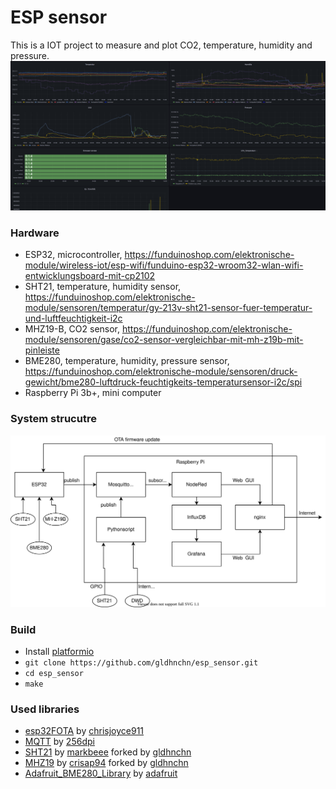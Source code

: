 # ESP sensor
This is a IOT project to measure and plot CO2, temperature, humidity and pressure.
![screenshot grafana](https://github.com/gldhnchn/esp_sensor/blob/main/doc/screenshot_grafana.png)
### Hardware
* ESP32, microcontroller, https://funduinoshop.com/elektronische-module/wireless-iot/esp-wifi/funduino-esp32-wroom32-wlan-wifi-entwicklungsboard-mit-cp2102
* SHT21, temperature, humidity sensor, https://funduinoshop.com/elektronische-module/sensoren/temperatur/gy-213v-sht21-sensor-fuer-temperatur-und-luftfeuchtigkeit-i2c
* MHZ19-B, CO2 sensor, https://funduinoshop.com/elektronische-module/sensoren/gase/co2-sensor-vergleichbar-mit-mh-z19b-mit-pinleiste
* BME280, temperature, humidity, pressure sensor, https://funduinoshop.com/elektronische-module/sensoren/druck-gewicht/bme280-luftdruck-feuchtigkeits-temperatursensor-i2c/spi
* Raspberry Pi 3b+, mini computer
### System strucutre
![system structure](https://github.com/gldhnchn/esp_sensor/blob/main/doc/esp_sensor.svg)
### Build
* Install [platformio](https://platformio.org/install/)
* `git clone https://github.com/gldhnchn/esp_sensor.git`
* `cd esp_sensor`
* `make`
### Used libraries
* [esp32FOTA](https://github.com/chrisjoyce911/esp32FOTA) by [chrisjoyce911](https://github.com/chrisjoyce911/esp32FOTA)
* [MQTT](https://github.com/256dpi/arduino-mqtt) by [256dpi](https://github.com/256dpi/arduino-mqtt)
* [SHT21](https://github.com/gldhnchn/SHT21) by [markbeee](https://github.com/markbeee) forked by [gldhnchn](https://github.com/gldhnchn/)
* [MHZ19](https://github.com/gldhnchn/MHZ19) by [crisap94](https://github.com/crisap94/) forked by [gldhnchn](https://github.com/gldhnchn/)
* [Adafruit_BME280_Library](https://github.com/adafruit/Adafruit_BME280_Library) by [adafruit](https://github.com/adafruit/)
